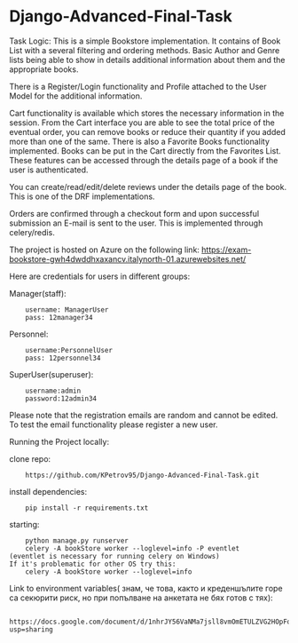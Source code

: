 # Django-Advanced-Final-Task

Task Logic:
This is a simple Bookstore implementation. 
It contains of Book List with a several filtering and ordering methods.
Basic Author and Genre lists being able to show in details additional information about them and the appropriate books. 

There is a Register/Login functionality and Profile attached to the User Model for the additional information.

Cart functionality is available which stores the necessary information in the session.
From the Cart interface you are able to see the total price of the eventual order, you can remove books or reduce their quantity if you added more than one of the same.
There is also a Favorite Books functionality implemented. Books can be put in the Cart directly from the Favorites List.
These features can be accessed through the details page of a book if the user is authenticated.

You can create/read/edit/delete reviews under the details page of the book. This is one of the DRF implementations.

Orders are confirmed through a checkout form and upon successful submission an E-mail is sent to the user. This is implemented through celery/redis.

 
The project is hosted on Azure on the following link:
    https://exam-bookstore-gwh4dwddhxaxancv.italynorth-01.azurewebsites.net/

Here are credentials for users in different groups:

Manager(staff):

        username: ManagerUser
        pass: 12manager34
Personnel:

        username:PersonnelUser
        pass: 12personnel34

SuperUser(superuser):

        username:admin
        password:12admin34


Please note that the registration emails are random and cannot be edited.
To test the email functionality please register a new user.


Running the Project locally:

clone repo:

        https://github.com/KPetrov95/Django-Advanced-Final-Task.git
    
install dependencies:

        pip install -r requirements.txt
    
starting:

        python manage.py runserver
        celery -A bookStore worker --loglevel=info -P eventlet
    (eventlet is necessary for running celery on Windows)
    If it's problematic for other OS try this:
        celery -A bookStore worker --loglevel=info


Link to environment variables( знам, че това, както и креденшълите горе са секюрити риск, но при попълване на анкетата не бях готов с тях):
    
     https://docs.google.com/document/d/1nhrJY56VaNMa7jsll8vmOmETULZVG2HOpFquec7KLjg/edit?usp=sharing